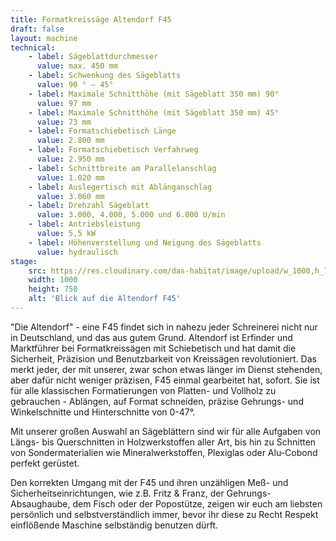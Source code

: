 ```yaml
---
title: Formatkreissäge Altendorf F45
draft: false
layout: machine
technical:
    - label: Sägeblattdurchmesser
      value: max. 450 mm
    - label: Schwenkung des Sägeblatts
      value: 90 ° – 45°
    - label: Maximale Schnitthöhe (mit Sägeblatt 350 mm) 90°
      value: 97 mm
    - label: Maximale Schnitthöhe (mit Sägeblatt 350 mm) 45°
      value: 73 mm
    - label: Formatschiebetisch Länge
      value: 2.800 mm
    - label: Formatschiebetisch Verfahrweg
      value: 2.950 mm
    - label: Schnittbreite am Parallelanschlag
      value: 1.020 mm
    - label: Auslegertisch mit Ablänganschlag
      value: 3.060 mm
    - label: Drehzahl Sägeblatt
      value: 3.000, 4.000, 5.000 und 6.000 U/min
    - label: Antriebsleistung
      value: 5,5 kW
    - label: Höhenverstellung und Neigung des Sägeblatts
      value: hydraulisch
stage:
    src: https://res.cloudinary.com/das-habitat/image/upload/w_1000,h_750,c_fill,f_auto/maschinen/altendorf-1.jpg
    width: 1000
    height: 750
    alt: 'Blick auf die Altendorf F45'
---
```


"Die Altendorf" - eine F45 findet sich in nahezu jeder Schreinerei nicht nur in Deutschland, und das aus gutem Grund. Altendorf ist Erfinder und Marktführer bei Formatkreissägen mit Schiebetisch und hat damit die Sicherheit, Präzision und Benutzbarkeit von Kreissägen revolutioniert. Das merkt jeder, der mit unserer, zwar schon etwas länger im Dienst stehenden, aber dafür nicht weniger präzisen, F45 einmal gearbeitet hat, sofort. Sie ist für alle klassischen Formatierungen von Platten- und Vollholz zu gebrauchen - Ablängen, auf Format schneiden, präzise Gehrungs- und Winkelschnitte und Hinterschnitte von 0-47°.

Mit unserer großen Auswahl an Sägeblättern sind wir für alle Aufgaben von Längs- bis Querschnitten in Holzwerkstoffen aller Art, bis hin zu Schnitten von Sondermaterialien wie Mineralwerkstoffen, Plexiglas oder Alu-Cobond perfekt gerüstet.

Den korrekten Umgang mit der F45 und ihren unzähligen Meß- und Sicherheitseinrichtungen, wie z.B. Fritz & Franz, der Gehrungs-Absaughaube, dem Fisch oder der Popostütze, zeigen wir euch am liebsten persönlich und selbstverständlich immer, bevor ihr diese zu Recht Respekt einflößende Maschine selbständig benutzen dürft.
